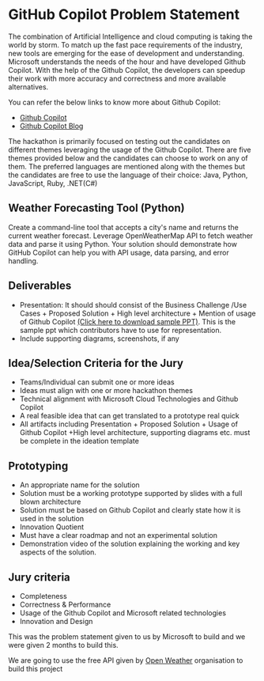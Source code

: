 # GitHub Copilot Problem Statement

The combination of Artificial Intelligence and cloud computing is taking the world by storm. To match up the fast pace requirements of the industry, new tools are emerging for the ease of development and understanding. Microsoft understands the needs of the hour and have developed Github Copilot. With the help of the Github Copilot, the developers can speedup their work with more accuracy and correctness and more available alternatives.

You can refer the below links to know more about Github Copilot:

- [Github Copilot](https://github.com/features/copilot)
- [Github Copilot Blog](https://github.blog/2023-03-22-github-copilot-x-the-ai-powered-developer-experience/)

The hackathon is primarily focused on testing out the candidates on different themes leveraging the usage of the Github Copilot. There are five themes provided below and the candidates can choose to work on any of them. The preferred languages are mentioned along with the themes but the candidates are free to use the language of their choice: Java, Python, JavaScript, Ruby, .NET(C#)

## Weather Forecasting Tool (Python)

Create a command-line tool that accepts a city's name and returns the current weather forecast. Leverage OpenWeatherMap API to fetch weather data and parse it using Python. Your solution should demonstrate how GitHub Copilot can help you with API usage, data parsing, and error handling.

## Deliverables

- Presentation: It should should consist of the Business Challenge /Use Cases + Proposed Solution + High level architecture + Mention of usage of Github Copilot [(Click here to download sample PPT)](https://www.techgig.com/files/contest_upload_files/CG23-Github_Copilot_U_Hackathon.pptx). This is the sample ppt which contributors have to use for representation.
- Include supporting diagrams, screenshots, if any

## Idea/Selection Criteria for the Jury

- Teams/Individual can submit one or more ideas
- Ideas must align with one or more hackathon themes
- Technical alignment with Microsoft Cloud Technologies and Github Copilot
- A real feasible idea that can get translated to a prototype real quick
- All artifacts including Presentation + Proposed Solution + Usage of Github Copilot +High level architecture, supporting diagrams etc. must be complete in the ideation template

## Prototyping

- An appropriate name for the solution
- Solution must be a working prototype supported by slides with a full blown architecture
- Solution must be based on Github Copilot and clearly state how it is used in the solution
- Innovation Quotient
- Must have a clear roadmap and not an experimental solution
- Demonstration video of the solution explaining the working and key aspects of the solution.

## Jury criteria

- Completeness
- Correctness & Performance
- Usage of the Github Copilot and Microsoft related technologies
- Innovation and Design

This was the problem statement given to us by Microsoft to build and we were given 2 months to build this.

We are going to use the free API given by [Open Weather](https://openweathermap.org/) organisation to build this project

